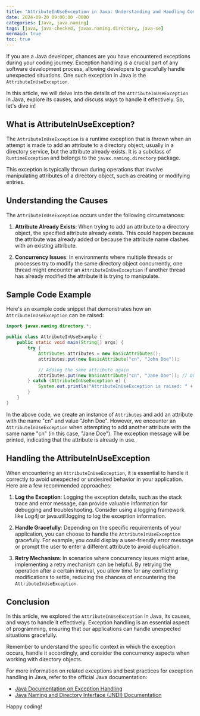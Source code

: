 ```yaml
---
title: "AttributeInUseException in Java: Understanding and Handling Common Exceptions"
date: 2024-09-20 09:00:00 -0000
categories: [Java, java.naming]
tags: [java, java-checked, javax.naming.directory, java-se]
mermaid: true
toc: true
---
```



If you are a Java developer, chances are you have encountered exceptions during your coding journey. Exception handling is a crucial part of any software development process, allowing developers to gracefully handle unexpected situations. One such exception in Java is the `AttributeInUseException`.

In this article, we will delve into the details of the `AttributeInUseException` in Java, explore its causes, and discuss ways to handle it effectively. So, let's dive in!

## What is AttributeInUseException?

The `AttributeInUseException` is a runtime exception that is thrown when an attempt is made to add an attribute to a directory object, usually in a directory service, but the attribute already exists. It is a subclass of `RuntimeException` and belongs to the `javax.naming.directory` package.

This exception is typically thrown during operations that involve manipulating attributes of a directory object, such as creating or modifying entries.

## Understanding the Causes

The `AttributeInUseException` occurs under the following circumstances:

1. **Attribute Already Exists**: When trying to add an attribute to a directory object, the specified attribute already exists. This could happen because the attribute was already added or because the attribute name clashes with an existing attribute.

2. **Concurrency Issues**: In environments where multiple threads or processes try to modify the same directory object concurrently, one thread might encounter an `AttributeInUseException` if another thread has already modified the attribute it is trying to manipulate.

## Sample Code Example

Here's an example code snippet that demonstrates how an `AttributeInUseException` can be raised:

```java
import javax.naming.directory.*;

public class AttributeInUseExample {
    public static void main(String[] args) {
        try {
            Attributes attributes = new BasicAttributes();
            attributes.put(new BasicAttribute("cn", "John Doe"));

            // Adding the same attribute again
            attributes.put(new BasicAttribute("cn", "Jane Doe")); // Duplicate attribute causing the exception
        } catch (AttributeInUseException e) {
            System.out.println("AttributeInUseException is raised: " + e.getMessage());
        }
    }
}
```

In the above code, we create an instance of `Attributes` and add an attribute with the name "cn" and value "John Doe". However, we encounter an `AttributeInUseException` when attempting to add another attribute with the same name "cn" (in this case, "Jane Doe"). The exception message will be printed, indicating that the attribute is already in use.

## Handling the AttributeInUseException

When encountering an `AttributeInUseException`, it is essential to handle it correctly to avoid unexpected or undesired behavior in your application. Here are a few recommended approaches:

1. **Log the Exception**: Logging the exception details, such as the stack trace and error message, can provide valuable information for debugging and troubleshooting. Consider using a logging framework like Log4j or java.util.logging to log the exception information.

2. **Handle Gracefully**: Depending on the specific requirements of your application, you can choose to handle the `AttributeInUseException` gracefully. For example, you could display a user-friendly error message or prompt the user to enter a different attribute to avoid duplication.

3. **Retry Mechanism**: In scenarios where concurrency issues might arise, implementing a retry mechanism can be helpful. By retrying the operation after a certain interval, you allow time for any conflicting modifications to settle, reducing the chances of encountering the `AttributeInUseException`.

## Conclusion

In this article, we explored the `AttributeInUseException` in Java, its causes, and ways to handle it effectively. Exception handling is an essential aspect of programming, ensuring that our applications can handle unexpected situations gracefully.

Remember to understand the specific context in which the exception occurs, handle it accordingly, and consider the concurrency aspects when working with directory objects.

For more information on related exceptions and best practices for exception handling in Java, refer to the official Java documentation:

- [Java Documentation on Exception Handling](https://docs.oracle.com/javase/tutorial/essential/exceptions/)
- [Java Naming and Directory Interface (JNDI) Documentation](https://docs.oracle.com/javase/8/docs/technotes/guides/jndi/index.html)

Happy coding!